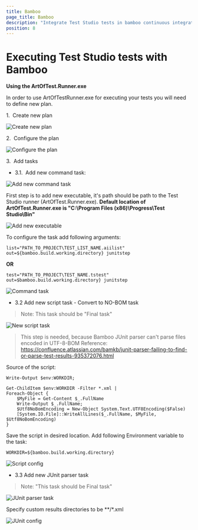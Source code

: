 ```yaml
---
title: Bamboo
page_title: Bamboo 
description: "Integrate Test Studio tests in bamboo continuous integration. Execute Test Studio tests with Bamboo"
position: 8
---
```

# Executing Test Studio tests with Bamboo

**Using the ArtOfTest.Runner.exe**

In order to use ArtOfTestRunner.exe for executing your tests you will need to define new plan.

1.&nbsp; Create new plan

![Create new plan][1]

2.&nbsp; Configure the plan

![Configure the plan][2]

3.&nbsp; Add tasks

* 3.1.&nbsp; Add new command task:

![Add new command task][3]

First step is to add new executable, it's path should be path to the Test Studio runner (ArtOfTest.Runner.exe).  **Default location of ArtOfTest.Runner.exe is "C:\Program Files (x86)\Progress\Test Studio\Bin"**

![Add new executable][4]

To configure the task add following arguments:

```
list="PATH_TO_PROJECT\TEST_LIST_NAME.aiilist" out=${bamboo.build.working.directory} junitstep
```

**OR**

```
test="PATH_TO_PROJECT\TEST_NAME.tstest" out=$bamboo.build.working.directory} junitstep
```

![Command task][5]

* 3.2 Add new script task - Convert to NO-BOM task

> Note: This task should be "Final task"

![New script task][6]

>This step is needed, because Bamboo JUnit parser can't parse files encoded in UTF-8-BOM
>Reference: 
https://confluence.atlassian.com/bamkb/junit-parser-failing-to-find-or-parse-test-results-935372076.html

Source of the script:

```
Write-Output $env:WORKDIR;

Get-ChildItem $env:WORKDIR -Filter *.xml | 
Foreach-Object {
    $MyFile = Get-Content $_.FullName
    Write-Output $_.FullName;
    $Utf8NoBomEncoding = New-Object System.Text.UTF8Encoding($False)
    [System.IO.File]::WriteAllLines($_.FullName, $MyFile, $Utf8NoBomEncoding)
}
```


Save the script in desired location.
Add following Environment variable to the task:

```
WORKDIR=${bamboo.build.working.directory}
```

![Script config][7]

* 3.3 Add new JUnit parser task

>Note: "This task should be Final task"

![JUnit parser task][8]

Specify custom results directories to be **/*.xml

![JUnit config][9]

[1]: /img/advanced-topics/build-server/bamboo/Create_plan.png
[2]: /img/advanced-topics/build-server/bamboo/Configure_plan.png
[3]: /img/advanced-topics/build-server/bamboo/New_command_task.png
[4]: /img/advanced-topics/build-server/bamboo/Add_new_executable-TestStudio.png
[5]: /img/advanced-topics/build-server/bamboo/Runner_command_task.png
[6]: /img/advanced-topics/build-server/bamboo/New_script_task.png
[7]: /img/advanced-topics/build-server/bamboo/Script_config.png
[8]: /img/advanced-topics/build-server/bamboo/New_JUnit_parser_task.png
[9]: /img/advanced-topics/build-server/bamboo/JUnit_config.png
